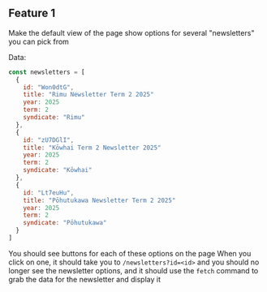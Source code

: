
## Feature 1

Make the default view of the page show options for several "newsletters" you can pick from

Data:
```javascript
const newsletters = [
  {
    id: "Won0dtG",
    title: "Rimu Newsletter Term 2 2025"
    year: 2025
    term: 2
    syndicate: "Rimu"
  },
  {
    id: "zU7DGlI",
    title: "Kōwhai Term 2 Newsletter 2025"
    year: 2025
    term: 2
    syndicate: "Kōwhai"
  },
  {
    id: "Lt7euHu",
    title: "Pōhutukawa Newsletter Term 2 2025"
    year: 2025
    term: 2
    syndicate: "Pōhutukawa"
  }
]
```

You should see buttons for each of these options on the page
When you click on one, it should take you to `/newsletters?id=<id>` and you should no longer see the
newsletter options, and it should use the `fetch` command to grab the data for the newsletter and display it
